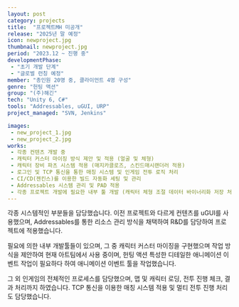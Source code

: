 ```yaml
---
layout: post
category: projects
title:  "프로젝트MH 미공개"
release: "2025년 말 예정"
icon: newproject.jpg
thumbnail: newproject.jpg
period: "2023.12 ~ 진행 중"
developmentPhase:
 - "초기 개발 단계"
 - "글로벌 런칭 예정"
member: "총인원 20명 중, 클라이언트 4명 구성"
genre: "헌팅 액션"
group: "(주)해긴"
tech: "Unity 6, C#"
tools: "Addressables, uGUI, URP"
project_managed: "SVN, Jenkins"

images:
 - new_project_1.jpg
 - new_project_2.jpg
works:
 - 각종 컨텐츠 개발 중
 - 캐릭터 커스터 마이징 방식 제안 및 적용 (얼굴 및 체형)
 - 캐릭터 장비 파츠 시스템 적용 (매지카클로즈, 스킨드매시랜더러 적용)
 - 로그인 및 TCP 통신을 통한 매칭 시스템 및 인게임 전투 로직 처리
 - CI/CD(젠킨스)를 이용한 빌드 자동화 세팅 및 관리
 - Addressables 시스템 관리 및 PAD 적용
 - 각종 프로젝트 개발에 필요한 내부 툴 개발 (캐릭터 체형 조절 데이터 바이너리화 저장 처리, 애니메이션 클립 레이어화 툴 개발, 세팅된 몬스터 생성 등)
---
```


각종 시스템적인 부분들을 담당했습니다. 이전 프로젝트와 다르게 컨텐츠를 uGUI를 사용했으며, Addressables를 통한 리소스 관리 방식을 채택하여 R&D를 담당하여 프로젝트에 적용했습니다.

필요에 의한 내부 개발툴들이 있으며, 그 중 캐릭터 커스터 마이징을 구현했으며 작업 방식을 제안하여 현재 아트팀에서 사용 중이며, 헌팅 액션 특성한 디테일한 애니메이션 이벤트 작업이 필요하다 하여 애니메이션 이벤트 툴을 작업했습니다.

그 외 인게임의 전체적인 프로세스를 담당했으며, 맵 및 캐릭터 로딩, 전투 진행 체크, 결과 처리까지 하였습니다. TCP 통신을 이용한 매칭 시스템 적용 및 멀티 전투 진행 처리도 담당했습니다.